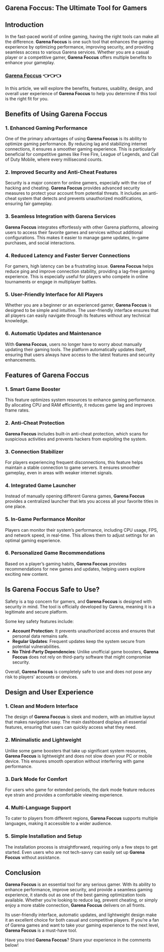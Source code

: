 ## **Garena Foccus: The Ultimate Tool for Gamers**  

## **Introduction**  

In the fast-paced world of online gaming, having the right tools can make all the difference. **Garena Foccus** is one such tool that enhances the gaming experience by optimizing performance, improving security, and providing seamless access to various Garena services. Whether you are a casual player or a competitive gamer, **Garena Foccus** offers multiple benefits to enhance your gameplay.  

### [Garena Foccus](https://shorturl.at/L7WO3) 👈👈👈

In this article, we will explore the benefits, features, usability, design, and overall user experience of **Garena Foccus** to help you determine if this tool is the right fit for you.  

## **Benefits of Using Garena Foccus**  

### **1. Enhanced Gaming Performance**  
One of the primary advantages of using **Garena Foccus** is its ability to optimize gaming performance. By reducing lag and stabilizing internet connections, it ensures a smoother gaming experience. This is particularly beneficial for competitive games like Free Fire, League of Legends, and Call of Duty Mobile, where every millisecond counts.  

### **2. Improved Security and Anti-Cheat Features**  
Security is a major concern for online gamers, especially with the rise of hacking and cheating. **Garena Foccus** provides advanced security measures to protect your account from potential threats. It includes an anti-cheat system that detects and prevents unauthorized modifications, ensuring fair gameplay.  

### **3. Seamless Integration with Garena Services**  
**Garena Foccus** integrates effortlessly with other Garena platforms, allowing users to access their favorite games and services without additional configurations. This makes it easier to manage game updates, in-game purchases, and social interactions.  

### **4. Reduced Latency and Faster Server Connections**  
For gamers, high latency can be a frustrating issue. **Garena Foccus** helps reduce ping and improve connection stability, providing a lag-free gaming experience. This is especially useful for players who compete in online tournaments or engage in multiplayer battles.  

### **5. User-Friendly Interface for All Players**  
Whether you are a beginner or an experienced gamer, **Garena Foccus** is designed to be simple and intuitive. The user-friendly interface ensures that all players can easily navigate through its features without any technical knowledge.  

### **6. Automatic Updates and Maintenance**  
With **Garena Foccus**, users no longer have to worry about manually updating their gaming tools. The platform automatically updates itself, ensuring that users always have access to the latest features and security enhancements.  

## **Features of Garena Foccus**  

### **1. Smart Game Booster**  
This feature optimizes system resources to enhance gaming performance. By allocating CPU and RAM efficiently, it reduces game lag and improves frame rates.  

### **2. Anti-Cheat Protection**  
**Garena Foccus** includes built-in anti-cheat protection, which scans for suspicious activities and prevents hackers from exploiting the system.  

### **3. Connection Stabilizer**  
For players experiencing frequent disconnections, this feature helps maintain a stable connection to game servers. It ensures smoother gameplay, even in areas with weaker internet signals.  

### **4. Integrated Game Launcher**  
Instead of manually opening different Garena games, **Garena Foccus** provides a centralized launcher that lets you access all your favorite titles in one place.  

### **5. In-Game Performance Monitor**  
Players can monitor their system’s performance, including CPU usage, FPS, and network speed, in real-time. This allows them to adjust settings for an optimal gaming experience.  

### **6. Personalized Game Recommendations**  
Based on a player’s gaming habits, **Garena Foccus** provides recommendations for new games and updates, helping users explore exciting new content.  

## **Is Garena Foccus Safe to Use?**  

Safety is a top concern for gamers, and **Garena Foccus** is designed with security in mind. The tool is officially developed by Garena, meaning it is a legitimate and secure platform.  

Some key safety features include:  
- **Account Protection**: It prevents unauthorized access and ensures that personal data remains safe.  
- **Regular Updates**: Frequent updates keep the system secure from potential vulnerabilities.  
- **No Third-Party Dependencies**: Unlike unofficial game boosters, **Garena Foccus** does not rely on third-party software that might compromise security.  

Overall, **Garena Foccus** is completely safe to use and does not pose any risk to players' accounts or devices.  

## **Design and User Experience**  

### **1. Clean and Modern Interface**  
The design of **Garena Foccus** is sleek and modern, with an intuitive layout that makes navigation easy. The main dashboard displays all essential features, ensuring that users can quickly access what they need.  

### **2. Minimalistic and Lightweight**  
Unlike some game boosters that take up significant system resources, **Garena Foccus** is lightweight and does not slow down your PC or mobile device. This ensures smooth operation without interfering with game performance.  

### **3. Dark Mode for Comfort**  
For users who game for extended periods, the dark mode feature reduces eye strain and provides a comfortable viewing experience.  

### **4. Multi-Language Support**  
To cater to players from different regions, **Garena Foccus** supports multiple languages, making it accessible to a wider audience.  

### **5. Simple Installation and Setup**  
The installation process is straightforward, requiring only a few steps to get started. Even users who are not tech-savvy can easily set up **Garena Foccus** without assistance.  

## **Conclusion**  

**Garena Foccus** is an essential tool for any serious gamer. With its ability to enhance performance, improve security, and provide a seamless gaming experience, it stands out as one of the best gaming optimization tools available. Whether you’re looking to reduce lag, prevent cheating, or simply enjoy a more stable connection, **Garena Foccus** delivers on all fronts.  

Its user-friendly interface, automatic updates, and lightweight design make it an excellent choice for both casual and competitive players. If you’re a fan of Garena games and want to take your gaming experience to the next level, **Garena Foccus** is a must-have tool.  

Have you tried **Garena Foccus**? Share your experience in the comments below!
